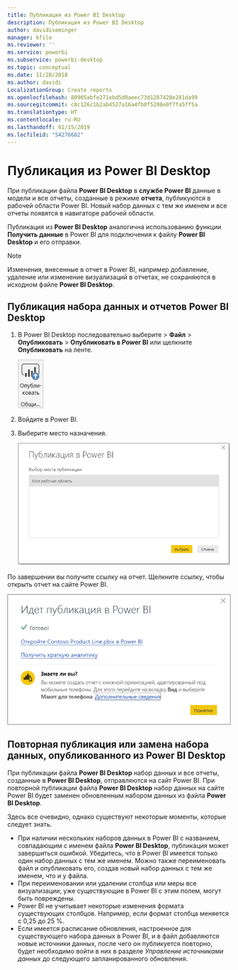 ```yaml
---
title: Публикация из Power BI Desktop
description: Публикация из Power BI Desktop
author: davidiseminger
manager: kfile
ms.reviewer: ''
ms.service: powerbi
ms.subservice: powerbi-desktop
ms.topic: conceptual
ms.date: 11/28/2018
ms.author: davidi
LocalizationGroup: Create reports
ms.openlocfilehash: 80905abfe271ebd5d0aeec73d1287428e281da99
ms.sourcegitcommit: c8c126c1b2ab4527a16a4fb8f5208e0f7fa5ff5a
ms.translationtype: HT
ms.contentlocale: ru-RU
ms.lasthandoff: 01/15/2019
ms.locfileid: "54276682"
---
```

# <a name="publish-from-power-bi-desktop"></a>Публикация из Power BI Desktop
При публикации файла **Power BI Desktop** в **службе Power BI** данные в модели и все отчеты, созданные в режиме **отчета**, публикуются в рабочей области Power BI. Новый набор данных с тем же именем и все отчеты появятся в навигаторе рабочей области.

Публикация из **Power BI Desktop** аналогична использованию функции **Получить данные** в Power BI для подключения к файлу **Power BI Desktop** и его отправки.

> [!NOTE]
> Изменения, внесенные в отчет в Power BI, например добавление, удаление или изменение визуализаций в отчетах, не сохраняются в исходном файле **Power BI Desktop**.
> 
> 

## <a name="to-publish-a-power-bi-desktop-dataset-and-reports"></a>Публикация набора данных и отчетов Power BI Desktop
1. В Power BI Desktop последовательно выберите \> **Файл** \> **Опубликовать** \> **Опубликовать в Power BI** или щелкните **Опубликовать** на ленте.  

   ![Кнопка "Опубликовать"](media/desktop-upload-desktop-files/pbid_publish_publishbutton.png)

2. Войдите в Power BI.
3. Выберите место назначения.

   ![Выбор места публикации](media/desktop-upload-desktop-files/pbid_publish_select_destination.png)

По завершении вы получите ссылку на отчет. Щелкните ссылку, чтобы открыть отчет на сайте Power BI.

![Диалоговое окно с сообщением об успешной публикации](media/desktop-upload-desktop-files/pbid_publish_success.png)

## <a name="re-publish-or-replace-a-dataset-published-from-power-bi-desktop"></a>Повторная публикация или замена набора данных, опубликованного из Power BI Desktop
При публикации файла **Power BI Desktop** набор данных и все отчеты, созданные в **Power BI Desktop**, отправляются на сайт Power BI. При повторной публикации файла **Power BI Desktop** набор данных на сайте Power BI будет заменен обновленным набором данных из файла **Power BI Desktop**.

Здесь все очевидно, однако существуют некоторые моменты, которые следует знать.

* При наличии нескольких наборов данных в Power BI с названием, совпадающим с именем файла **Power BI Desktop**, публикация может завершиться ошибкой. Убедитесь, что в Power BI имеется только один набор данных с тем же именем. Можно также переименовать файл и опубликовать его, создав новый набор данных с тем же именем, что и у файла.
* При переименовании или удалении столбца или меры все визуализации, уже существующие в Power BI с этим полем, могут быть повреждены. 
* Power BI не учитывает некоторые изменения формата существующих столбцов. Например, если формат столбца меняется с 0,25 до 25 %.
* Если имеется расписание обновления, настроенное для существующего набора данных в Power BI, и в файл добавляются новые источники данных, после чего он публикуется повторно, будет необходимо войти в них в разделе *Управление источниками данных* до следующего запланированного обновления.

